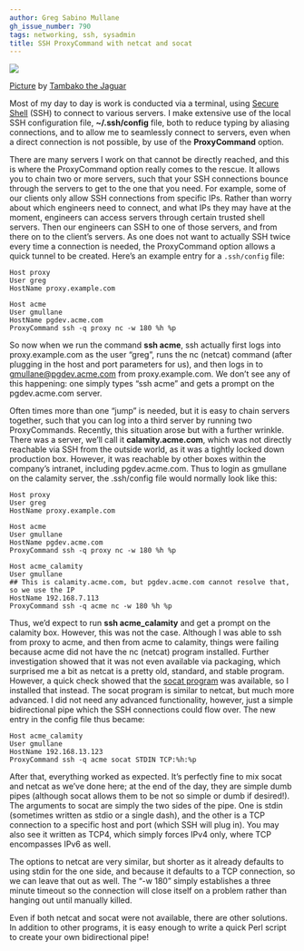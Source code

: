 ```yaml
---
author: Greg Sabino Mullane
gh_issue_number: 790
tags: networking, ssh, sysadmin
title: SSH ProxyCommand with netcat and socat
---
```


<a href="/blog/2013/04/24/socat-and-netcat-proxycommand-ssh/image-0-big.jpeg" imageanchor="1"><img border="0" src="/blog/2013/04/24/socat-and-netcat-proxycommand-ssh/image-0.jpeg"/></a>

[Picture](https://www.flickr.com/photos/tambako/5880777651/) by [Tambako the Jaguar](https://www.flickr.com/photos/tambako/)

Most of my day to day is work is conducted via a terminal, using 
[Secure Shell](https://en.wikipedia.org/wiki/Secure_Shell) 
(SSH) to connect to various servers. I make extensive use of the local SSH
configuration file, **~/.ssh/config** file, both to reduce typing by aliasing connections,
and to allow me to seamlessly connect to servers, even when a direct connection
is not possible, by use of the **ProxyCommand** option.

There are many servers I work on that cannot be directly reached, and this is
where the ProxyCommand option really comes to the rescue. It allows you to
chain two or more servers, such that your SSH connections bounce through the
servers to get to the one that you need. For example, some of our clients only allow
SSH connections from specific IPs. Rather than worry about which engineers need to connect, and
what IPs they may have at the moment, engineers can access servers through certain 
trusted shell servers. Then our engineers can SSH to one of those servers, and from
there on to the client’s servers. As one does not want to actually SSH twice every time a
connection is needed, the ProxyCommand option allows a quick tunnel to be created. Here’s
an example entry for a `.ssh/config` file:

```plain
Host proxy
User greg
HostName proxy.example.com

Host acme
User gmullane
HostName pgdev.acme.com
ProxyCommand ssh -q proxy nc -w 180 %h %p
```

So now when we run the command **ssh acme**, ssh actually first logs into proxy.example.com
 as the user “greg”, runs the nc (netcat) command (after plugging in the host and port parameters for us),
and then logs in to gmullane@pgdev.acme.com from proxy.example.com. We don’t see any of this
happening: one simply types “ssh acme” and gets a prompt on the pgdev.acme.com server.

Often times more than one “jump” is needed, but it is easy to chain servers together,
such that you can log into a third server by running two ProxyCommands. Recently,
this situation arose but with a further wrinkle. There was a server, we’ll call
it **calamity.acme.com**, which was not directly reachable via SSH from the outside world, as
it was a tightly locked down production box. However, it was reachable by other boxes
within the company’s intranet, including pgdev.acme.com. Thus to login as gmullane
on the calamity server, the .ssh/config file would normally look like this:

```plain
Host proxy
User greg
HostName proxy.example.com

Host acme
User gmullane
HostName pgdev.acme.com
ProxyCommand ssh -q proxy nc -w 180 %h %p

Host acme_calamity
User gmullane
## This is calamity.acme.com, but pgdev.acme.com cannot resolve that, so we use the IP
HostName 192.168.7.113
ProxyCommand ssh -q acme nc -w 180 %h %p
```

Thus, we’d expect to run **ssh acme_calamity** and get a prompt on the calamity box.
However, this was not the case. Although I was able to ssh from proxy to acme,
and then from acme to calamity, things were failing because acme did not have the nc (netcat)
program installed. Further investigation showed that it was not even available
via packaging, which surprised me a bit as netcat is a pretty old, standard,
and stable program. However, a quick check showed that the
[socat program](http://www.dest-unreach.org/socat/doc/socat.html) was available, so I installed that instead.
The socat program is similar to netcat, but much more advanced. I did not need
any advanced functionality, however, just a simple bidirectional pipe which
the SSH connections could flow over. The new entry in the config file thus
became:

```plain
Host acme_calamity
User gmullane
HostName 192.168.13.123
ProxyCommand ssh -q acme socat STDIN TCP:%h:%p
```

After that, everything worked as expected. It’s perfectly fine to mix socat and
netcat as we’ve done here; at the end of the day, they are simple dumb pipes
(although socat allows them to be not so simple or dumb if desired!). The arguments
to socat are simply the two sides of the pipe. One is stdin (sometimes written as
stdio or a single dash), and the other is a TCP connection to a specific host
and port (which SSH will plug in). You may also see it written as TCP4, which
simply forces IPv4 only, where TCP encompasses IPv6 as well.

The options to netcat are very similar, but shorter as it already defaults to
using stdin for the one side, and because it defaults to a TCP connection,
so we can leave that out as well. The “-w 180” simply establishes a three minute
timeout so the connection will close itself on a problem rather than hanging out
until manually killed.

Even if both netcat and socat were not available, there are other solutions.
In addition to other programs, it is easy enough to write a quick Perl script
to create your own bidirectional pipe!
